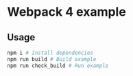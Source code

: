 # Webpack 4 example

## Usage

```bash
npm i # Install dependencies
npm run build # Build example
npm run check_build # Run example
```